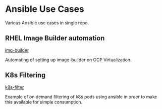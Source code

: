 # Ansible Use Cases

Various Ansible use cases in single repo.

## RHEL Image Builder automation

[img-builder](./img-builder/README.md)

Automating of setting up image-builder on OCP Virtualization.


## K8s Filtering

[k8s-filter](./k8s-filter/README.md)

Example of on demand filtering of k8s pods using ansible in order to make this available for simple consumption.
